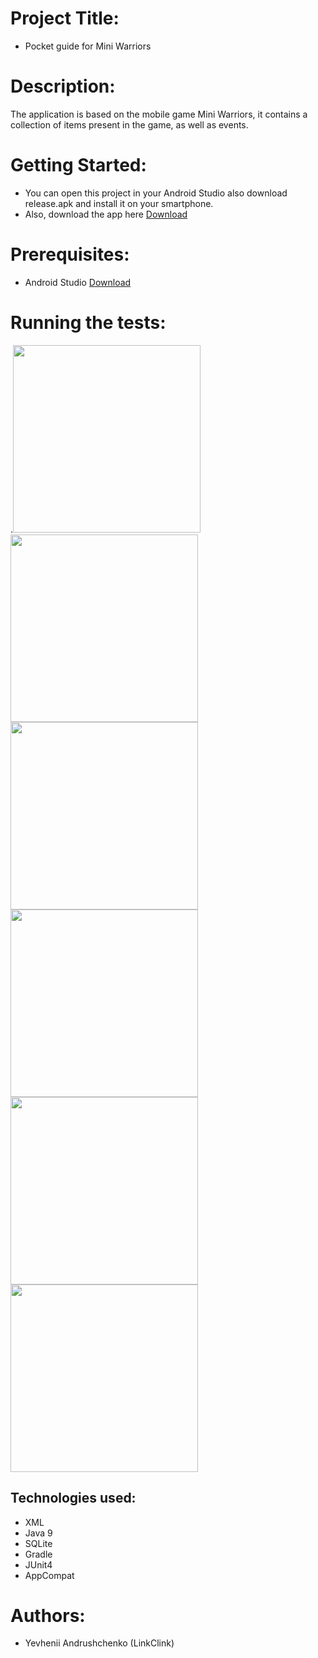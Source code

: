 
# Project Title:
* Pocket guide for Mini Warriors 

# Description: 
The application is based on the mobile game Mini Warriors, it contains a collection of items present in the game, as well as events.


# Getting Started:
* You can open this project in your Android Studio also download release.apk and install it on your smartphone.
* Also, download the app here [Download](https://drive.google.com/file/d/1c3zrYu3roz22dpEEgduw219p2-VJRVQ_/view?usp=sharing)

# Prerequisites:
* Android Studio [Download](https://developer.android.com/studio)

# Running the tests:
.<img src="https://pp.userapi.com/c855236/v855236950/611ae/oNuujpMY4cQ.jpg" width="300">
<img src="https://pp.userapi.com/c850328/v850328950/166d8d/57R_pzYYWZM.jpg" width="300">
<img src="https://pp.userapi.com/c850428/v850428950/13b288/ecOvN_pC7ow.jpg" width="300">
<img src="https://pp.userapi.com/c852128/v852128950/13ab5f/VGeijgx3GV4.jpg" width="300">
<img src="https://pp.userapi.com/c853520/v853520950/66539/093QnApX3AQ.jpg" width="300">
<img src="https://pp.userapi.com/c849124/v849124950/1b3a88/CyvkHxMuqa0.jpg" width="300">

## Technologies used:
* XML
* Java 9
* SQLite
* Gradle
* JUnit4
* AppCompat

# Authors:
- Yevhenii Andrushchenko (LinkClink)





